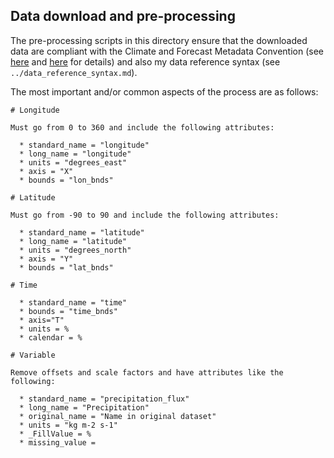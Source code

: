 ## Data download and pre-processing

The pre-processing scripts in this directory ensure that the downloaded data are 
compliant with the Climate and Forecast Metadata Convention 
(see [here](http://cf-pcmdi.llnl.gov/) and 
[here](http://badc.nerc.ac.uk/help/formats/netcdf/index_cf.html) for details) and also
my data reference syntax (see `../data_reference_syntax.md`).

The most important and/or common aspects of the process are as follows:

```
# Longitude

Must go from 0 to 360 and include the following attributes:  
 
  * standard_name = "longitude"  
  * long_name = "longitude"  
  * units = "degrees_east"  
  * axis = "X"  
  * bounds = "lon_bnds"  
 
# Latitude

Must go from -90 to 90 and include the following attributes:  

  * standard_name = "latitude"  
  * long_name = "latitude"  
  * units = "degrees_north"  
  * axis = "Y"  
  * bounds = "lat_bnds" 
 
# Time

  * standard_name = "time"  
  * bounds = "time_bnds"  
  * axis="T"  
  * units = %  
  * calendar = %  

# Variable

Remove offsets and scale factors and have attributes like the following:  

  * standard_name = "precipitation_flux"  
  * long_name = "Precipitation"  
  * original_name = "Name in original dataset"  
  * units = "kg m-2 s-1"  
  * _FillValue = %  
  * missing_value =   

```